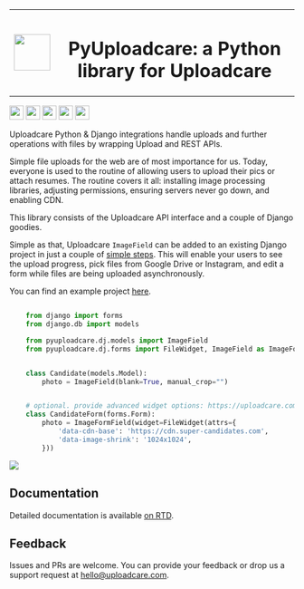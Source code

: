 
<table>
    <tr style="border: none;">
        <td style="border: none;">
            <img src="https://ucarecdn.com/2f4864b7-ed0e-4411-965b-8148623aa680/-/inline/yes/uploadcare-logo-mark.svg" target="" width="64" height="64">
        </td>
        <th style="vertical-align: center; border: none;">
            <h1>PyUploadcare: a Python library for Uploadcare</h1>
        </th>
    </tr>
</table>

<p>
  <img src="https://badge.fury.io/py/pyuploadcare.svg" height="25" />
  <img src="https://github.com/uploadcare/pyuploadcare/actions/workflows/test.yml/badge.svg" height="25" /> 
  <img src="https://readthedocs.org/projects/pyuploadcare/badge/?version=latest" height="25" />
  <img src="https://coveralls.io/repos/github/uploadcare/pyuploadcare/badge.svg?branch=master" height="25" />
  <img src="https://img.shields.io/badge/tech-stack-0690fa.svg?style=flat" height="25" />
</p>

Uploadcare Python & Django integrations handle uploads and further operations
with files by wrapping Upload and REST APIs.

Simple file uploads for the web are of most importance for us. Today, everyone
is used to the routine of allowing users to upload their pics or attach resumes.
The routine covers it all: installing image processing libraries, adjusting
permissions, ensuring servers never go down, and enabling CDN.

This library consists of the Uploadcare API interface and a couple of Django
goodies.

Simple as that, Uploadcare ``ImageField`` can be added to an
existing Django project in just a couple of [simple steps](https://pyuploadcare.readthedocs.org/en/latest/quickstart.html).
This will enable your users to see the upload progress, pick files
from Google Drive or Instagram, and edit a form while files are
being uploaded asynchronously.

You can find an example project [here](<https://github.com/uploadcare/pyuploadcare-example>).

```python

    from django import forms
    from django.db import models

    from pyuploadcare.dj.models import ImageField
    from pyuploadcare.dj.forms import FileWidget, ImageField as ImageFormField


    class Candidate(models.Model):
        photo = ImageField(blank=True, manual_crop="")


    # optional. provide advanced widget options: https://uploadcare.com/docs/uploads/widget/config/#options
    class CandidateForm(forms.Form):
        photo = ImageFormField(widget=FileWidget(attrs={
            'data-cdn-base': 'https://cdn.super-candidates.com',
            'data-image-shrink': '1024x1024',
        }))

```

![](https://ucarecdn.com/dbb4021e-b20e-40fa-907b-3da0a4f8ed70/-/resize/800/manual_crop.png)

## Documentation

Detailed documentation is available [on RTD](<https://pyuploadcare.readthedocs.io/en/latest/>).


## Feedback


Issues and PRs are welcome. You can provide your feedback or drop us a support
request at [hello@uploadcare.com](hello@uploadcare.com).
